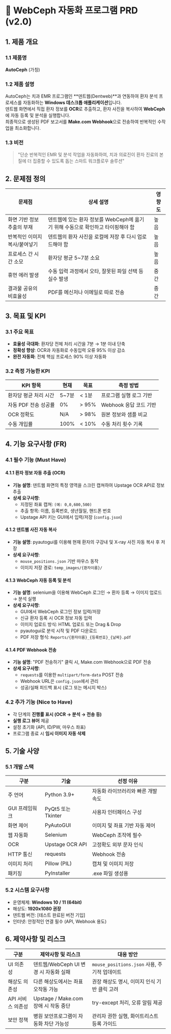 # 🦷 WebCeph 자동화 프로그램 PRD (v2.0)

## 1. 제품 개요

### 1.1 제품명
**AutoCeph** (가칭)

### 1.2 제품 설명
AutoCeph는 치과 EMR 프로그램인 **덴트웹(Dentweb)**과 연동하여 환자 분석 프로세스를 자동화하는 **Windows 데스크톱 애플리케이션**입니다.  
덴트웹 화면에서 직접 환자 정보를 **OCR**로 추출하고, 환자 사진을 복사하여 **WebCeph**에 자동 등록 및 분석을 실행합니다.  
최종적으로 생성된 PDF 보고서를 **Make.com Webhook**으로 전송하여 반복적인 수작업을 최소화합니다.

### 1.3 비전
> "단순 반복적인 EMR 및 분석 작업을 자동화하여, 치과 의료진이 환자 진료의 본질에 더 집중할 수 있도록 돕는 스마트 워크플로우 솔루션"

## 2. 문제점 정의

| 문제점 | 상세 설명 | 영향도 |
|--------|-----------|--------|
| 화면 기반 정보 추출의 부재 | 덴트웹에 있는 환자 정보를 WebCeph에 옮기기 위해 수동으로 확인하고 타이핑해야 함 | 높음 |
| 반복적인 이미지 복사/붙여넣기 | 덴트웹의 환자 사진을 로컬에 저장 후 다시 업로드해야 함 | 높음 |
| 프로세스 간 시간 소모 | 환자당 평균 5~7분 소요 | 높음 |
| 휴먼 에러 발생 | 수동 입력 과정에서 오타, 잘못된 파일 선택 등 실수 발생 | 중간 |
| 결과물 공유의 비효율성 | PDF를 메신저나 이메일로 따로 전송 | 중간 |

## 3. 목표 및 KPI

### 3.1 주요 목표

- **효율성 극대화**: 환자당 전체 처리 시간을 7분 → 1분 이내 단축  
- **정확성 향상**: OCR과 자동화로 수동입력 오류 95% 이상 감소  
- **완전 자동화**: 전체 핵심 프로세스 90% 이상 자동화  

### 3.2 측정 가능한 KPI

| KPI 항목 | 현재 | 목표 | 측정 방법 |
|----------|------|------|------------|
| 환자당 평균 처리 시간 | 5~7분 | < 1분 | 프로그램 실행 로그 기반 |
| 자동 PDF 전송 성공률 | 0% | > 95% | Webhook 응답 코드 기반 |
| OCR 정확도 | N/A | > 98% | 원본 정보와 샘플 비교 |
| 수동 개입률 | 100% | < 10% | 수동 처리 횟수 기록 |

## 4. 기능 요구사항 (FR)

### 4.1 필수 기능 (Must Have)

#### 4.1.1 환자 정보 자동 추출 (OCR)
- **기능 설명**: 덴트웹 화면의 특정 영역을 스크린 캡쳐하여 Upstage OCR API로 정보 추출  
- **상세 요구사항**:
  - 지정된 좌표 캡쳐: `(예: 0,0,600,500)`
  - 추출 항목: 이름, 등록번호, 생년월일, 핸드폰 번호
  - Upstage API 키는 GUI에서 입력/저장 (`config.json`)

#### 4.1.2 덴트웹 사진 자동 복사
- **기능 설명**: pyautogui를 이용해 현재 환자의 구강내 및 X-ray 사진 자동 복사 후 저장  
- **상세 요구사항**:
  - `mouse_positions.json` 기반 마우스 동작
  - 이미지 저장 경로: `temp_images/{환자이름}/`

#### 4.1.3 WebCeph 자동 등록 및 분석
- **기능 설명**: selenium을 이용해 WebCeph 로그인 → 환자 등록 → 이미지 업로드 → 분석 실행  
- **상세 요구사항**:
  - GUI에서 WebCeph 로그인 정보 입력/저장
  - 신규 환자 등록 시 OCR 정보 자동 입력
  - 이미지 업로드 방식: HTML 업로드 또는 Drag & Drop
  - pyautogui로 분석 시작 및 PDF 다운로드
  - PDF 저장 형식: `Reports/{환자이름}_{등록번호}_{날짜}.pdf`

#### 4.1.4 PDF Webhook 전송
- **기능 설명**: "PDF 전송하기" 클릭 시, Make.com Webhook으로 PDF 전송  
- **상세 요구사항**:
  - `requests`를 이용한 `multipart/form-data` POST 전송
  - Webhook URL은 `config.json`에서 관리
  - 성공/실패 피드백 표시 (로그 또는 메시지 박스)

### 4.2 추가 기능 (Nice to Have)
- 각 단계의 **진행률 표시 (OCR → 분석 → 전송 등)**
- **실행 로그 뷰어** 제공
- 설정 초기화 (API, ID/PW, 마우스 좌표)
- 프로그램 종료 시 **임시 이미지 자동 삭제**

## 5. 기술 사양

### 5.1 개발 스택

| 구분 | 기술 | 선정 이유 |
|------|------|-----------|
| 주 언어 | Python 3.9+ | 자동화 라이브러리와 빠른 개발 속도 |
| GUI 프레임워크 | PyQt5 또는 Tkinter | 사용자 인터페이스 구성 |
| 화면 제어 | PyAutoGUI | 이미지 및 좌표 기반 자동 제어 |
| 웹 자동화 | Selenium | WebCeph 조작에 필수 |
| OCR | Upstage OCR API | 고정확도 외부 문자 인식 |
| HTTP 통신 | requests | Webhook 전송 |
| 이미지 처리 | Pillow (PIL) | 캡쳐 및 이미지 저장 |
| 패키징 | PyInstaller | .exe 파일 생성용 |

### 5.2 시스템 요구사항

- 운영체제: **Windows 10 / 11 (64bit)**
- 해상도: **1920x1080 권장**
- 덴트웹 버전: [테스트 완료된 버전 기입]
- 인터넷: 안정적인 연결 필수 (API, Webhook 용도)

## 6. 제약사항 및 리스크

| 구분 | 제약사항 및 리스크 | 대응 방안 |
|------|--------------------|-----------|
| UI 의존성 | 덴트웹/WebCeph UI 변경 시 자동화 실패 | `mouse_positions.json` 사용, 주기적 업데이트 |
| 해상도 의존성 | 다른 해상도에서는 좌표 오작동 가능 | 권장 해상도 명시, 이미지 인식 기반 클릭 고려 |
| API 서비스 의존성 | Upstage / Make.com 장애 시 작동 중단 | try-except 처리, 오류 알림 제공 |
| 보안 정책 | 병원 보안프로그램이 자동화 차단 가능성 | 관리자 권한 실행, 화이트리스트 등록 가이드 |
